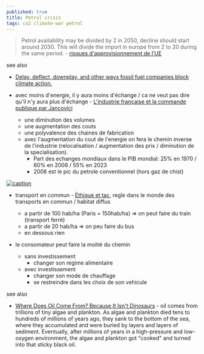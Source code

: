 ```yaml
---
published: true
title: Petrol crisis
tags: co2 climate-war petrol
---
```

> Petrol availability may be divided by 2 in 2050, decline should start around 2030. This will divide the import in europe from 2 to 20 during the same period. - [risques d'approvisionnement de l’UE ](https://www.connaissancedesenergies.org/petrole-shift-project-precise-les-risques-dapprovisionnement-de-lue-220218)

see also
- [Delay, deflect, downplay, and other ways fossil fuel companies block climate action.](https://news.ycombinator.com/item?id=37765049)

- avec moins d'energie, il y aura moins d'échange / ca ne veut pas dire qu'il n'y aura plus d'échange - [L'industrie française et la commande publique par Jancovici](https://www.youtube.com/watch?v=c6BTDREaqiU)
	- une diminution des volumes
	- une augmentation des couts
    - une polyvalence des chaines de fabrication
    - avec l'augmentation du cout de l'energie on fera le chemin inverse de l'industrie (relocalisation / augmentation des prix / diminution de la specialisation).
		- Part des echanges mondiaux dans le PIB mondial: 25% en 1970 / 60% en  2008 / 55% en 2023
		- 2008 est le pic du petrole conventionnel (hors gaz de chist)

[![caption](https://www.connaissancedesenergies.org/sites/default/files/inline-images/Petrole-Production-des-16-principaux-pays-fournisseurs-UE_0.png)](https://www.connaissancedesenergies.org/petrole-shift-project-precise-les-risques-dapprovisionnement-de-lue-220218)

- transport en commun - [Éthique et tac](https://youtu.be/1T9XTm23-7o?feature=shared&t=1061), regle dans le monde des transports en commun / habitat diffus
	- a partir de 100 hab/ha (Paris = 150hab/ha) => on peut faire du train (transport ferré)
    - a partir de  20 hab/ha => on peu faire du bus
    - en dessous rien

- le consomateur peut faire la moitié du chemin
	- sans investissement
		- changer son regime alimentaire
	- avec investissement
		- changer son mode de chauffage
		- se restreindre dans les choix de son vehicule


see also
- [Where Does Oil Come From? Because It Isn't Dinosaurs](https://www.iflscience.com/where-does-oil-come-from-because-it-isnt-dinosaurs-70746) - oil comes from trillions of tiny algae and plankton. As algae and plankton died tens to hundreds of millions of years ago, they sank to the bottom of the sea, where they accumulated and were buried by layers and layers of sediment. Eventually, after millions of years in a high-pressure and low-oxygen environment, the algae and plankton got "cooked" and turned into that sticky black oil.
